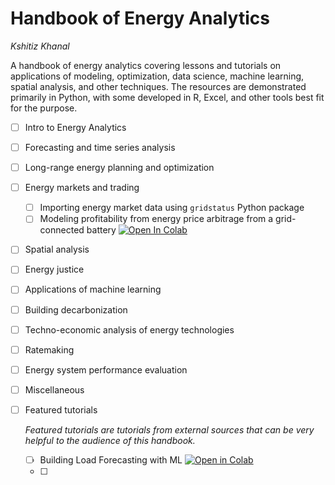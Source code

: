 # Handbook of Energy Analytics

*Kshitiz Khanal*

A handbook of energy analytics covering lessons and tutorials on applications of modeling, optimization, data science, machine learning, spatial analysis, and other techniques. The resources are demonstrated primarily in Python, with some developed in R, Excel, and other tools best fit for the purpose.

- [ ] Intro to Energy Analytics
- [ ] Forecasting and time series analysis
- [ ] Long-range energy planning and optimization
- [ ] Energy markets and trading
  - [ ] Importing energy market data using `gridstatus` Python package
  - [ ] Modeling profitability from energy price arbitrage from a grid-connected battery [![Open In Colab](https://colab.research.google.com/assets/colab-badge.svg)]({[colab-notebook-url](https://colab.research.google.com/drive/1eQcjrKt2Bs9y_go6MtiwrFV8V39GGxag?usp=sharing)})
- [ ] Spatial analysis
- [ ] Energy justice
- [ ] Applications of machine learning
- [ ] Building decarbonization
- [ ] Techno-economic analysis of energy technologies
- [ ] Ratemaking
- [ ] Energy system performance evaluation
- [ ] Miscellaneous
- [ ] Featured tutorials
      
  *Featured tutorials are tutorials from external sources that can be very helpful to the audience of this handbook.*

  - [ ] Building Load Forecasting with ML [![Open in Colab](https://colab.research.google.com/assets/colab-badge.svg)]({https://colab.research.google.com/drive/1ZWpJY03xLIsUrlOzgTNHemKyLatMgKrp?usp=sharing#scrollTo=wopp4LoYKsT2})
  - [ ] 
      
